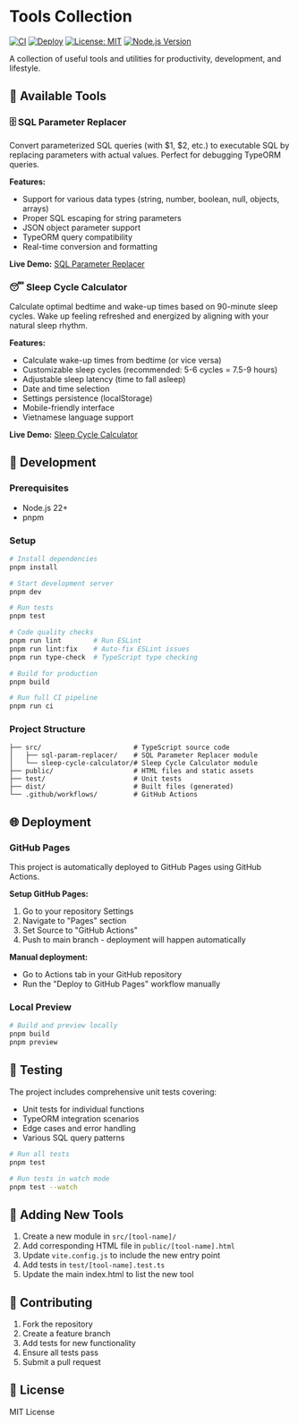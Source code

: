 # Tools Collection

[![CI](https://github.com/lamngockhuong/tools/actions/workflows/ci.yml/badge.svg)](https://github.com/lamngockhuong/tools/actions/workflows/ci.yml)
[![Deploy](https://github.com/lamngockhuong/tools/actions/workflows/deploy.yml/badge.svg)](https://github.com/lamngockhuong/tools/actions/workflows/deploy.yml)
[![License: MIT](https://img.shields.io/badge/License-MIT-yellow.svg)](https://opensource.org/licenses/MIT)
[![Node.js Version](https://img.shields.io/badge/Node.js-22%2B-green.svg)](https://nodejs.org/)

A collection of useful tools and utilities for productivity, development, and lifestyle.

## 🧰 Available Tools

### 🗄️ SQL Parameter Replacer

Convert parameterized SQL queries (with $1, $2, etc.) to executable SQL by replacing parameters with actual values. Perfect for debugging TypeORM queries.

**Features:**

- Support for various data types (string, number, boolean, null, objects, arrays)
- Proper SQL escaping for string parameters
- JSON object parameter support
- TypeORM query compatibility
- Real-time conversion and formatting

**Live Demo:** [SQL Parameter Replacer](https://lamngockhuong.github.io/tools/sql-param-replacer.html)

### 😴 Sleep Cycle Calculator

Calculate optimal bedtime and wake-up times based on 90-minute sleep cycles. Wake up feeling refreshed and energized by aligning with your natural sleep rhythm.

**Features:**

- Calculate wake-up times from bedtime (or vice versa)
- Customizable sleep cycles (recommended: 5-6 cycles = 7.5-9 hours)
- Adjustable sleep latency (time to fall asleep)
- Date and time selection
- Settings persistence (localStorage)
- Mobile-friendly interface
- Vietnamese language support

**Live Demo:** [Sleep Cycle Calculator](https://lamngockhuong.github.io/tools/sleep-cycle-calculator.html)

## 🚀 Development

### Prerequisites

- Node.js 22+
- pnpm

### Setup

```bash
# Install dependencies
pnpm install

# Start development server
pnpm dev

# Run tests
pnpm test

# Code quality checks
pnpm run lint        # Run ESLint
pnpm run lint:fix    # Auto-fix ESLint issues
pnpm run type-check  # TypeScript type checking

# Build for production
pnpm build

# Run full CI pipeline
pnpm run ci
```

### Project Structure

```text
├── src/                       # TypeScript source code
│   ├── sql-param-replacer/    # SQL Parameter Replacer module
│   └── sleep-cycle-calculator/# Sleep Cycle Calculator module
├── public/                    # HTML files and static assets
├── test/                      # Unit tests
├── dist/                      # Built files (generated)
└── .github/workflows/         # GitHub Actions
```

## 🌐 Deployment

### GitHub Pages

This project is automatically deployed to GitHub Pages using GitHub Actions.

**Setup GitHub Pages:**

1. Go to your repository Settings
2. Navigate to "Pages" section
3. Set Source to "GitHub Actions"
4. Push to main branch - deployment will happen automatically

**Manual deployment:**

- Go to Actions tab in your GitHub repository
- Run the "Deploy to GitHub Pages" workflow manually

### Local Preview

```bash
# Build and preview locally
pnpm build
pnpm preview
```

## 🧪 Testing

The project includes comprehensive unit tests covering:

- Unit tests for individual functions
- TypeORM integration scenarios
- Edge cases and error handling
- Various SQL query patterns

```bash
# Run all tests
pnpm test

# Run tests in watch mode
pnpm test --watch
```

## 📝 Adding New Tools

1. Create a new module in `src/[tool-name]/`
2. Add corresponding HTML file in `public/[tool-name].html`
3. Update `vite.config.js` to include the new entry point
4. Add tests in `test/[tool-name].test.ts`
5. Update the main index.html to list the new tool

## 🤝 Contributing

1. Fork the repository
2. Create a feature branch
3. Add tests for new functionality
4. Ensure all tests pass
5. Submit a pull request

## 📄 License

MIT License

